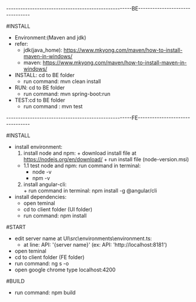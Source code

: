 -----------------------------------------------------BE--------------------------------

 #INSTALL
- Environment:(Maven and jdk)
- refer: 
   + jdk(java_home): https://www.mkyong.com/maven/how-to-install-maven-in-windows/ 
   + maven: https://www.mkyong.com/maven/how-to-install-maven-in-windows/
- INSTALL: cd to BE folder
	+ run command: mvn clean install
- RUN: cd to BE folder
	+ run command: mvn spring-boot:run
- TEST:cd to BE folder
	+ run command : mvn test

-----------------------------------------------------FE--------------------------------

#INSTALL

- install environment: 
	1. install node and npm: 
	  + download install file at https://nodejs.org/en/download/
	  + run install file (node-version.msi)
	- 1.1 test node and npm: run command in terminal: 
	  + node -v
	  + npm -v 
	2.  install angular-cli:	
	  + run command in terminal: npm install -g @angular/cli										
- install dependencies: 
	+ open teminal 
	+ cd to client folder (UI folder)
	+ run command: npm install


#START

- edit server name at UI\src\environments\environment.ts:
	+ at line: API: '{server name}' (ex: API: 'http://localhost:8181')
- open teminal
- cd to client folder (FE folder)
- run command: ng s -o  
- open google chrome type localhost:4200 


#BUILD
- run command: npm build
	

